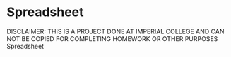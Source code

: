 # Spreadsheet

DISCLAIMER: THIS IS A PROJECT DONE AT IMPERIAL COLLEGE AND CAN NOT BE COPIED FOR COMPLETING HOMEWORK OR OTHER PURPOSES 
Spreadsheet
